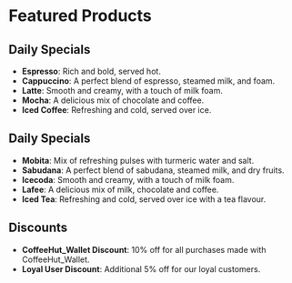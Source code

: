 # Featured Products

## Daily Specials

- **Espresso**: Rich and bold, served hot.
- **Cappuccino**: A perfect blend of espresso, steamed milk, and foam.
- **Latte**: Smooth and creamy, with a touch of milk foam.
- **Mocha**: A delicious mix of chocolate and coffee.
- **Iced Coffee**: Refreshing and cold, served over ice.
  
## Daily Specials

- **Mobita**: Mix of refreshing pulses with turmeric water and salt.
- **Sabudana**: A perfect blend of sabudana, steamed milk, and dry fruits.
- **Icecoda**: Smooth and creamy, with a touch of milk foam.
- **Lafee**: A delicious mix of milk, chocolate and coffee.
- **Iced Tea**: Refreshing and cold, served over ice with a tea flavour.

## Discounts

- **CoffeeHut_Wallet Discount**: 10% off for all purchases made with CoffeeHut_Wallet.
- **Loyal User Discount**: Additional 5% off for our loyal customers.

